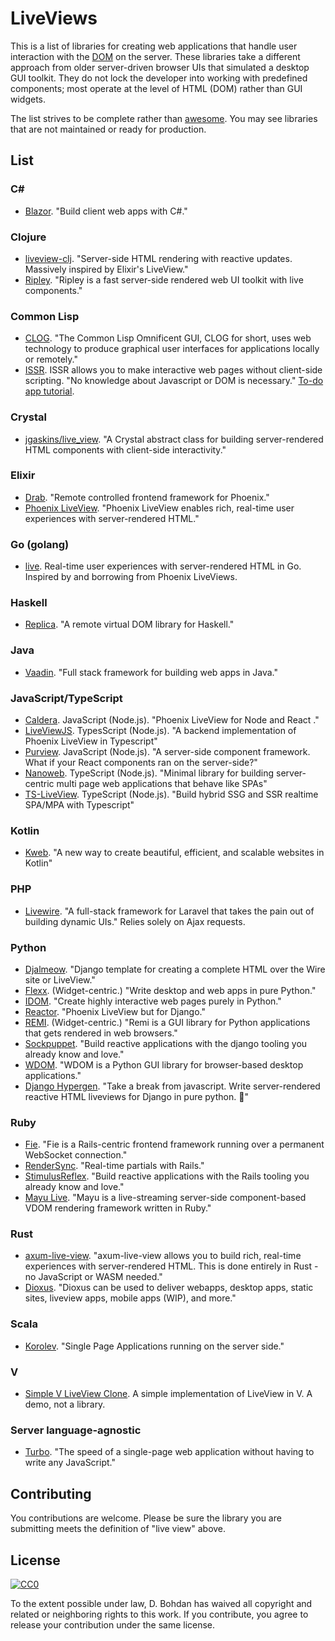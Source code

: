 # LiveViews

This is a list of libraries for creating web applications that handle user interaction with the [DOM](https://en.wikipedia.org/wiki/Document\_Object\_Model) on the server.  These libraries take a different approach from older server-driven browser UIs that simulated a desktop GUI toolkit.  They do not lock the developer into working with predefined components; most operate at the level of HTML (DOM) rather than GUI widgets.

The list strives to be complete rather than [awesome](https://github.com/sindresorhus/awesome).  You may see libraries that are not maintained or ready for production.

## List

### C#

* [Blazor](https://dotnet.microsoft.com/apps/aspnet/web-apps/client).  "Build client web apps with C#."

### Clojure

* [liveview\-clj](https://github.com/prepor/liveview-clj). "Server-side HTML rendering with reactive updates. Massively inspired by Elixir's LiveView."
* [Ripley](https://github.com/tatut/ripley). "Ripley is a fast server-side rendered web UI toolkit with live components."

### Common Lisp

* [CLOG](https://github.com/rabbibotton/clog).  "The Common Lisp Omnificent GUI, CLOG for short, uses web technology to produce graphical user interfaces for applications locally or remotely."
* [ISSR](https://github.com/interactive-ssr/client/blob/master/main.org/).  ISSR allows you to make interactive web pages without client-side scripting.  "No knowledge about Javascript or DOM is necessary."  [To-do app tutorial](http://cjackson.tk/todo-tutorial).

### Crystal

* [jgaskins/live\_view](https://github.com/jgaskins/live\_view).  "A Crystal abstract class for building server-rendered HTML components with client-side interactivity."

### Elixir

* [Drab](https://github.com/grych/drab).  "Remote controlled frontend framework for Phoenix."
* [Phoenix LiveView](https://github.com/phoenixframework/phoenix\_live\_view).  "Phoenix LiveView enables rich, real-time user experiences with server-rendered HTML."

### Go (golang)

 * [live](https://github.com/jfyne/live). Real-time user experiences with server-rendered HTML in Go. Inspired by and borrowing from Phoenix LiveViews.

### Haskell

* [Replica](https://github.com/pkamenarsky/replica).  "A remote virtual DOM library for Haskell."

### Java

* [Vaadin](https://vaadin.com). "Full stack framework for building web apps in Java."

### JavaScript/TypeScript

* [Caldera](https://github.com/calderajs/caldera-react).  JavaScript (Node.js).  "Phoenix LiveView for Node and React ."
* [LiveViewJS](https://github.com/floodfx/liveviewjs). TypesScript (Node.js). "A backend implementation of Phoenix LiveView in Typescript"
* [Purview](https://github.com/karthikv/purview).  JavaScript (Node.js).  "A server-side component framework. What if your React components ran on the server-side?"
* [Nanoweb](https://nanoweb.js.org/). TypeScript (Node.js). "Minimal library for building server-centric multi page web applications that behave like SPAs"
* [TS-LiveView](https://github.com/beenotung/ts-liveview). TypeScript (Node.js). "Build hybrid SSG and SSR realtime SPA/MPA with Typescript"

### Kotlin

* [Kweb](http://docs.kweb.io/). "A new way to create beautiful, efficient, and scalable websites in Kotlin"

### PHP

* [Livewire](https://github.com/livewire/livewire).  "A full-stack framework for Laravel that takes the pain out of building dynamic UIs."  Relies solely on Ajax requests.

### Python

* [Djalmeow](https://github.com/tanrax/djalmeow). "Django template for creating a complete HTML over the Wire site or LiveView."
* [Flexx](https://github.com/flexxui/flexx).  (Widget-centric.)  "Write desktop and web apps in pure Python."
* [IDOM](https://github.com/idom-team/idom).  "Create highly interactive web pages purely in Python."
* [Reactor](https://github.com/edelvalle/reactor).  "Phoenix LiveView but for Django."
* [REMI](https://github.com/dddomodossola/remi).  (Widget-centric.)  "Remi is a GUI library for Python applications that gets rendered in web browsers."
* [Sockpuppet](https://github.com/jonathan-s/django-sockpuppet).  "Build reactive applications with the django tooling you already know and love."
* [WDOM](https://github.com/miyakogi/wdom).  "WDOM is a Python GUI library for browser-based desktop applications."
* [Django Hypergen](https://github.com/runekaagaard/django-hypergen/).  "Take a break from javascript. Write server-rendered reactive HTML liveviews for Django in pure python. 💫"

### Ruby

* [Fie](https://github.com/raen79/fie).  "Fie is a Rails-centric frontend framework running over a permanent WebSocket connection."
* [RenderSync](https://github.com/chrismccord/render\_sync).  "Real-time partials with Rails."
* [StimulusReflex](https://github.com/hopsoft/stimulus\_reflex).  "Build reactive applications with the Rails tooling you already know and love."
* [Mayu Live](https://github.com/mayu-live/framework).  "Mayu is a live-streaming server-side component-based VDOM rendering framework written in Ruby."

### Rust

* [axum-live-view](https://github.com/davidpdrsn/axum-live-view). "axum-live-view allows you to build rich, real-time experiences with server-rendered HTML. This is done entirely in Rust - no JavaScript or WASM needed."
* [Dioxus](https://github.com/dioxuslabs/dioxus). "Dioxus can be used to deliver webapps, desktop apps, static sites, liveview apps, mobile apps (WIP), and more."

### Scala

* [Korolev](https://github.com/fomkin/korolev).  "Single Page Applications running on the server side."

### V

* [Simple V LiveView Clone](https://github.com/atomkirk/v-playground).  A simple implementation of LiveView in V.  A demo, not a library.

### Server language-agnostic

* [Turbo](https://turbo.hotwired.dev/). "The speed of a single-page web application without having to write any JavaScript."


## Contributing

You contributions are welcome.  Please be sure the library you are submitting meets the definition of "live view" above.

## License

[![CC0](https://i.creativecommons.org/p/zero/1.0/88x31.png)](https://creativecommons.org/publicdomain/zero/1.0/)

To the extent possible under law, D. Bohdan has waived all copyright and related or neighboring rights to this work.  If you contribute, you agree to release your contribution under the same license.
